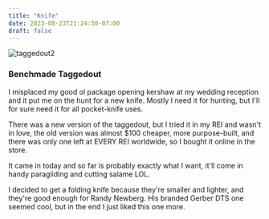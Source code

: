 ```yaml
---
title: "Knife"
date: 2023-08-23T21:24:50-07:00
draft: false
---
```

![taggedout2](/img/taggedout.webp)
### Benchmade Taggedout

I misplaced my good ol package opening kershaw at my wedding reception and it put me on the hunt for a new knife. Mostly I need it for hunting, but I'll for sure need it for all pocket-knife uses.

There was a new version of the taggedout, but I tried it in my REI and wasn't in love, the old version was almost $100 cheaper, more purpose-built, and there was only one left at EVERY REI worldwide, so I bought it online in the store.

It came in today and so far is probably exactly what I want, it'll come in handy paragliding and cutting salame LOL.

I decided to get a folding knife because they're smaller and lighter, and they're good enough for Randy Newberg. His branded Gerber DTS one seemed cool, but in the end I just liked this one more.